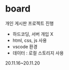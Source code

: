 # board


개인 게시판 프로젝트 진행 
  - 하드코딩, 서버 개입 X
  - html, css, js 사용
  - vscode 환경
  - 데이터 : 로컬 스토리지 사용
  
  20.11.16~20.11.20 
